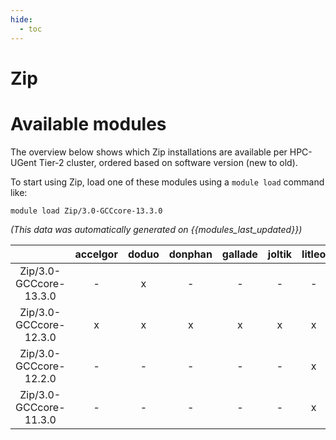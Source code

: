 ```yaml
---
hide:
  - toc
---
```


Zip
===

# Available modules


The overview below shows which Zip installations are available per HPC-UGent Tier-2 cluster, ordered based on software version (new to old).

To start using Zip, load one of these modules using a `module load` command like:

```shell
module load Zip/3.0-GCCcore-13.3.0
```

*(This data was automatically generated on {{modules_last_updated}})*

| |accelgor|doduo|donphan|gallade|joltik|litleo|shinx|
| :---: | :---: | :---: | :---: | :---: | :---: | :---: | :---: |
|Zip/3.0-GCCcore-13.3.0|-|x|-|-|-|-|-|
|Zip/3.0-GCCcore-12.3.0|x|x|x|x|x|x|x|
|Zip/3.0-GCCcore-12.2.0|-|-|-|-|-|x|x|
|Zip/3.0-GCCcore-11.3.0|-|-|-|-|-|x|x|
